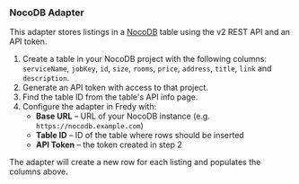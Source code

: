 ### NocoDB Adapter

This adapter stores listings in a [NocoDB](https://nocodb.com/) table using the v2 REST API and an API token.

1. Create a table in your NocoDB project with the following columns:
   `serviceName`, `jobKey`, `id`, `size`, `rooms`, `price`, `address`, `title`, `link` and `description`.
2. Generate an API token with access to that project.
3. Find the table ID from the table's API info page.
4. Configure the adapter in Fredy with:
   - **Base URL** – URL of your NocoDB instance (e.g. `https://nocodb.example.com`)
   - **Table ID** – ID of the table where rows should be inserted
   - **API Token** – the token created in step 2

The adapter will create a new row for each listing and populates the columns above.
